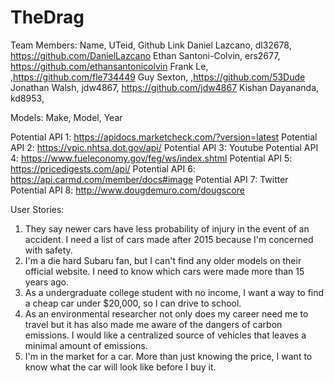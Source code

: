 # TheDrag

Team Members: Name, UTeid, Github Link
Daniel Lazcano, dl32678, https://github.com/DanielLazcano
Ethan Santoni-Colvin, ers2677, https://github.com/ethansantonicolvin
Frank Le, ,https://github.com/fle734449
Guy Sexton, ,https://github.com/53Dude
Jonathan Walsh, jdw4867, https://github.com/jdw4867
Kishan Dayananda, kd8953,


Models: Make, Model, Year

Potential API 1:  https://apidocs.marketcheck.com/?version=latest
Potential API 2: https://vpic.nhtsa.dot.gov/api/
Potential API 3: Youtube
Potential API 4: https://www.fueleconomy.gov/feg/ws/index.shtml
Potential API 5: https://pricedigests.com/api/
Potential API 6: https://api.carmd.com/member/docs#image
Potential API 7: Twitter
Potential API 8: http://www.dougdemuro.com/dougscore


User Stories:

1. They say newer cars have less probability of injury in the event of an accident. I need a list of cars made after 2015 because I'm concerned with safety.
2. I'm a die hard Subaru fan, but I can't find any older models on their official website. I need to know which cars were made more than 15 years ago.
3. As a undergraduate college student with no income, I want a way to find a cheap car under $20,000, so I can drive to school.
4. As an environmental researcher not only does my career need me to travel but it has also made me aware of the dangers of carbon emissions. I would like a centralized source of vehicles that leaves a minimal amount of emissions.
5. I'm in the market for a car. More than just knowing the price, I want to know what the car will look like before I buy it. 
